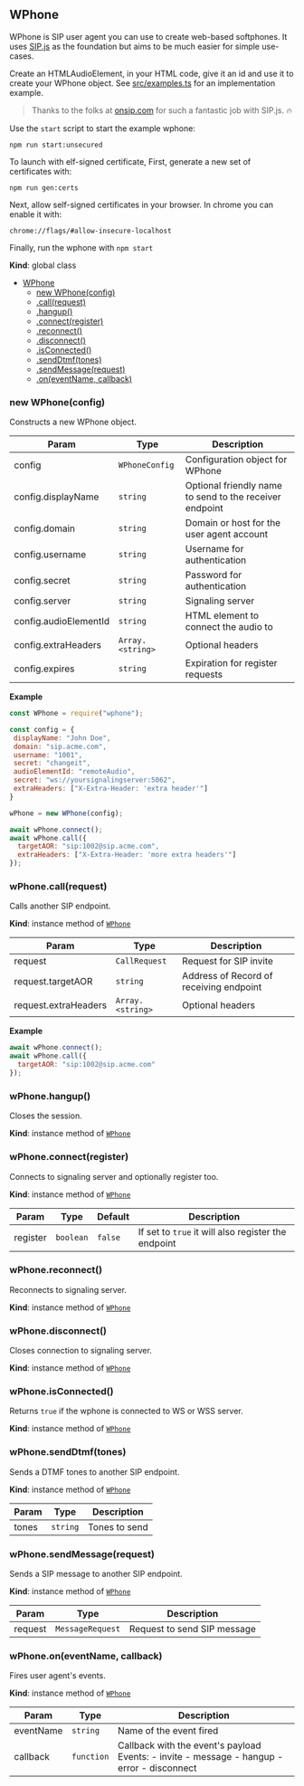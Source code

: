<a name="WPhone"></a>

## WPhone
WPhone is SIP user agent you can use to create web-based softphones.
It uses [SIP.js](https://sipjs.com) as the foundation but aims to be much easier for simple use-cases.

Create an HTMLAudioElement, in your HTML code, give it an id and use it to create your WPhone object.
See [src/examples.ts](src/examples.ts) for an implementation example.

> Thanks to the folks at [onsip.com](onsip.com) for such a fantastic job with SIP.js. 🔥

Use the `start` script to start the example wphone:

```
npm run start:unsecured
```

To launch with elf-signed certificate, First, generate a new set of certificates with:

```
npm run gen:certs
```

Next, allow self-signed certificates in your browser. In chrome you can enable it with:

`chrome://flags/#allow-insecure-localhost`

Finally, run the wphone with `npm start`

**Kind**: global class  

* [WPhone](#WPhone)
    * [new WPhone(config)](#new_WPhone_new)
    * [.call(request)](#WPhone+call)
    * [.hangup()](#WPhone+hangup)
    * [.connect(register)](#WPhone+connect)
    * [.reconnect()](#WPhone+reconnect)
    * [.disconnect()](#WPhone+disconnect)
    * [.isConnected()](#WPhone+isConnected)
    * [.sendDtmf(tones)](#WPhone+sendDtmf)
    * [.sendMessage(request)](#WPhone+sendMessage)
    * [.on(eventName, callback)](#WPhone+on)

<a name="new_WPhone_new"></a>

### new WPhone(config)
Constructs a new WPhone object.


| Param | Type | Description |
| --- | --- | --- |
| config | <code>WPhoneConfig</code> | Configuration object for WPhone |
| config.displayName | <code>string</code> | Optional friendly name to send to the receiver endpoint |
| config.domain | <code>string</code> | Domain or host for the user agent account |
| config.username | <code>string</code> | Username for authentication |
| config.secret | <code>string</code> | Password for authentication |
| config.server | <code>string</code> | Signaling server |
| config.audioElementId | <code>string</code> | HTML element to connect the audio to |
| config.extraHeaders | <code>Array.&lt;string&gt;</code> | Optional headers |
| config.expires | <code>string</code> | Expiration for register requests |

**Example**  
```js
const WPhone = require("wphone");

const config = {
 displayName: "John Doe",
 domain: "sip.acme.com",
 username: "1001",
 secret: "changeit",
 audioElementId: "remoteAudio",
 secret: "ws://yoursignalingserver:5062",
 extraHeaders: ["X-Extra-Header: 'extra header'"]
}

wPhone = new WPhone(config);

await wPhone.connect();
await wPhone.call({
  targetAOR: "sip:1002@sip.acme.com",
  extraHeaders: ["X-Extra-Header: 'more extra headers'"]
});
```
<a name="WPhone+call"></a>

### wPhone.call(request)
Calls another SIP endpoint.

**Kind**: instance method of [<code>WPhone</code>](#WPhone)  

| Param | Type | Description |
| --- | --- | --- |
| request | <code>CallRequest</code> | Request for SIP invite |
| request.targetAOR | <code>string</code> | Address of Record of receiving endpoint |
| request.extraHeaders | <code>Array.&lt;string&gt;</code> | Optional headers |

**Example**  
```js
await wPhone.connect();
await wPhone.call({
  targetAOR: "sip:1002@sip.acme.com"
});
```
<a name="WPhone+hangup"></a>

### wPhone.hangup()
Closes the session.

**Kind**: instance method of [<code>WPhone</code>](#WPhone)  
<a name="WPhone+connect"></a>

### wPhone.connect(register)
Connects to signaling server and optionally register too.

**Kind**: instance method of [<code>WPhone</code>](#WPhone)  

| Param | Type | Default | Description |
| --- | --- | --- | --- |
| register | <code>boolean</code> | <code>false</code> | If set to `true` it will also register the endpoint |

<a name="WPhone+reconnect"></a>

### wPhone.reconnect()
Reconnects to signaling server.

**Kind**: instance method of [<code>WPhone</code>](#WPhone)  
<a name="WPhone+disconnect"></a>

### wPhone.disconnect()
Closes connection to signaling server.

**Kind**: instance method of [<code>WPhone</code>](#WPhone)  
<a name="WPhone+isConnected"></a>

### wPhone.isConnected()
Returns `true` if the wphone is connected to WS or WSS server.

**Kind**: instance method of [<code>WPhone</code>](#WPhone)  
<a name="WPhone+sendDtmf"></a>

### wPhone.sendDtmf(tones)
Sends a DTMF tones to another SIP endpoint.

**Kind**: instance method of [<code>WPhone</code>](#WPhone)  

| Param | Type | Description |
| --- | --- | --- |
| tones | <code>string</code> | Tones to send |

<a name="WPhone+sendMessage"></a>

### wPhone.sendMessage(request)
Sends a SIP message to another SIP endpoint.

**Kind**: instance method of [<code>WPhone</code>](#WPhone)  

| Param | Type | Description |
| --- | --- | --- |
| request | <code>MessageRequest</code> | Request to send SIP message |

<a name="WPhone+on"></a>

### wPhone.on(eventName, callback)
Fires user agent's events.

**Kind**: instance method of [<code>WPhone</code>](#WPhone)  

| Param | Type | Description |
| --- | --- | --- |
| eventName | <code>string</code> | Name of the event fired |
| callback | <code>function</code> | Callback with the event's payload Events:  - invite  - message  - hangup  - error  - disconnect |

